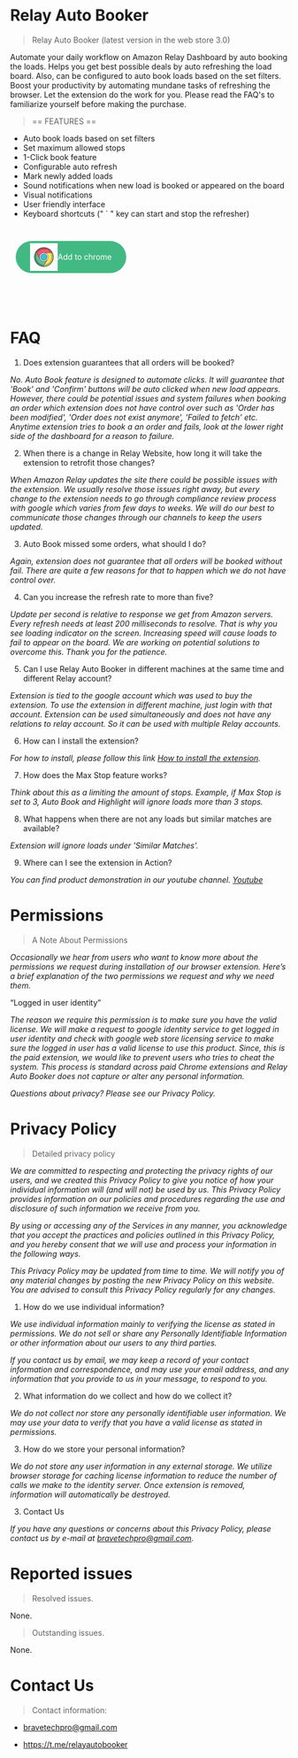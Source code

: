 # Relay Auto Booker

> Relay Auto Booker (latest version in the web store 3.0)

Automate your daily workflow on Amazon Relay Dashboard by auto booking the loads. Helps you get best possible deals by auto refreshing the load board. Also, can be configured to auto book loads based on the set filters. Boost your productivity by automating mundane tasks of refreshing the browser. Let the extension do the work for you. Please read the FAQ's to familiarize yourself before making the purchase.

> == FEATURES ==

- Auto book loads based on set filters
- Set maximum allowed stops
- 1-Click book feature
- Configurable auto refresh
- Mark newly added loads
- Sound notifications when new load is booked or appeared on the board
- Visual notifications
- User friendly interface
- Keyboard shortcuts (" ` " key can start and stop the refresher)

<br/>
<a href="https://chrome.google.com/webstore/detail/relay-auto-booker/ikdalniioengaefjkpkhfcgjemdfhpfg" target="_blank" style="padding: 4px 26px;
background: #42b983;
border-radius: 50px;
margin: 10px;
color: white;
text-decoration: none;
font-size: 1em;
position: relative;
display: inline-flex;
align-items: center;"><img 
    src="./img/chrome.svg" 
    alt="Chrome logo"
    height="50"
    width="50" /><span>Add to chrome</span></a>
<br/><br/><br/><br/>

# FAQ

1. Does extension guarantees that all orders will be booked?

_No. Auto Book feature is designed to automate clicks. It will guarantee that 'Book' and 'Confirm' buttons will be auto clicked when new load appears. However, there could be potential issues and system failures when booking an order which extension does not have control over such as 'Order has been modified', 'Order does not exist anymore', 'Failed to fetch' etc. Anytime extension tries to book a an order and fails, look at the lower right side of the dashboard for a reason to failure._

2. When there is a change in Relay Website, how long it will take the extension to retrofit those changes?

_When Amazon Relay updates the site there could be possible issues with the extension. We usually resolve those issues right away, but every change to the extension needs to go through compliance review process with google which varies from few days to weeks. We will do our best to communicate those changes through our channels to keep the users updated._

3. Auto Book missed some orders, what should I do?

_Again, extension does not guarantee that all orders will be booked without fail. There are quite a few reasons for that to happen which we do not have control over._

4. Can you increase the refresh rate to more than five?

_Update per second is relative to response we get from Amazon servers. Every refresh needs at least 200 milliseconds to resolve. That is why you see loading indicator on the screen. Increasing speed will cause loads to fail to appear on the board. We are working on potential solutions to overcome this. Thank you for the patience._

5. Can I use Relay Auto Booker in different machines at the same time and different Relay account?

_Extension is tied to the google account which was used to buy the extension. To use the extension in different machine, just login with that account. Extension can be used simultaneously and does not have any relations to relay account. So it can be used with multiple Relay accounts._

6. How can I install the extension?

_For how to install, please follow this link [How to install the extension](https://support.google.com/chrome_webstore/answer/2664769?hl=en)._

7. How does the Max Stop feature works?

_Think about this as a limiting the amount of stops. Example, if Max Stop is set to 3, Auto Book and Highlight will ignore loads more than 3 stops._

8. What happens when there are not any loads but similar matches are available?

_Extension will ignore loads under 'Similar Matches'._

9. Where can I see the extension in Action?

_You can find product demonstration in our youtube channel. [Youtube](https://www.youtube.com/channel/UCJud09aGrK02h5tU_I4xUAQ)_

# Permissions

> A Note About Permissions

_Occasionally we hear from users who want to know more about the permissions we request during installation of our browser extension. Here’s a brief explanation of the two permissions we request and why we need them._

“Logged in user identity”

_The reason we require this permission is to make sure you have the valid license. We will make a request to google identity service to get logged in user identity and check with google web store licensing service to make sure the logged in user has a valid license to use this product. Since, this is the paid extension, we would like to prevent users who tries to cheat the system. This process is standard across paid Chrome extensions and Relay Auto Booker does not capture or alter any personal information._

_Questions about privacy? Please see our Privacy Policy._

# Privacy Policy

> Detailed privacy policy

_We are committed to respecting and protecting the privacy rights of our users, and we created this Privacy Policy to give you notice of how your individual information will (and will not) be used by us. This Privacy Policy provides information on our policies and procedures regarding the use and disclosure of such information we receive from you._

_By using or accessing any of the Services in any manner, you acknowledge that you accept the practices and policies outlined in this Privacy Policy, and you hereby consent that we will use and process your information in the following ways._

_This Privacy Policy may be updated from time to time. We will notify you of any material changes by posting the new Privacy Policy on this website. You are advised to consult this Privacy Policy regularly for any changes._

1. How do we use individual information?

_We use individual information mainly to verifying the license as stated in permissions. We do not sell or share any Personally Identifiable Information or other information about our users to any third parties._

_If you contact us by email, we may keep a record of your contact information and correspondence, and may use your email address, and any information that you provide to us in your message, to respond to you._

2. What information do we collect and how do we collect it?

_We do not collect nor store any personally identifiable user information. We may use your data to verify that you have a valid license as stated in permissions._

3. How do we store your personal information?

_We do not store any user information in any external storage. We utilize browser storage for caching license information to reduce the number of calls we make to the identity server. Once extension is removed, information will automatically be destroyed._

3. Contact Us

_If you have any questions or concerns about this Privacy Policy, please contact us by e-mail at bravetechpro@gmail.com._

# Reported issues

> Resolved issues.

  None.

> Outstanding issues.

  None.

# Contact Us

> Contact information:

- bravetechpro@gmail.com

- https://t.me/relayautobooker
